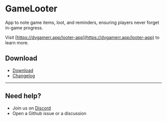 # GameLooter

App to note game items, loot, and reminders, ensuring players never forget in-game progress.

Visit [https://dvgamerr.app/looter-app](https://dvgamerr.app/looter-app) to learn more.

## Download

- [Download](https://github.com/dvgamerr-app/looter-app/releases)
- [Changelog](https://github.com/dvgamerr-app/looter-app/releases)

---

## Need help?

- Join us on [Discord](https://discord.gg/QDccF497Mw)
- Open a Github issue or a discussion
